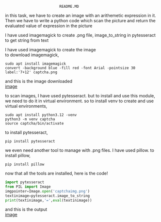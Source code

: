                              README.MD                                       
in this task, we have to create an image with an arithemetic expression in it.
Then we have to write a python code which scan the picture and return the
evaluated value of expression in the picture


I have used imagemagick to create .png file, image_to_string in pytesseract
to get string from text


I have used imagemagick to create the image <br>
to download imagemagick, 
```
sudo apt install imagemagick 
convert -background blue -fill red -font Arial -pointsize 30 label:'7+12' captcha.png 
```
and this is the image downloaded<br>
[image](captcha.png)


to scan images, I have used pytesseract. but to install and use this module, we
need to do it in virtual environment. so to install venv to create and use virtual environments,
```
sudo apt install python3.12 -venv
python3 -m venv captcha
source captcha/bin/activate
```
to install pytesseract,
```
pip install pytesseract
```
we even need another tool to manage with .png files. I have used pillow. to install pillow,
```
pip install pillow
```


now that all the tools are installed, here is the code!
```python
import pytesseract
from PIL import Image
imgpointer=Image.open('captchaimg.png')
textinimage=pytesseract.image_to_string
print(textinimage,'=',eval(textinimage))
```


and this is the output<br>
[image](pastedimage.png)